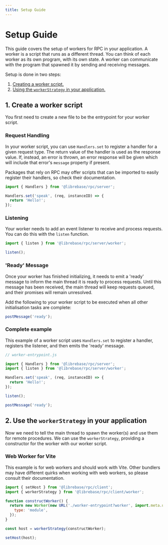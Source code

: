 ```yaml
---
title: Setup Guide
---
```


# Setup Guide

This guide covers the setup of workers for RPC in your application. A worker is a script that runs as a different thread. You can think of each worker as its own program, with its own state. A worker can communicate with the program that spawned it by sending and receiving messages.

Setup is done in two steps:

1. [Creating a worker script.](#1-create-a-worker-script)
2. [Using the `workerStrategy` in your application.](#2-use-the-workerstrategy-in-your-application)

## 1. Create a worker script

You first need to create a new file to be the entrypoint for your worker script.

### Request Handling

In your worker script, you can use `Handlers.set` to register a handler for a given request type. The return value of the handler is used as the response value. If, instead, an error is thrown, an error response will be given which will include that error's `message` property if present.

Packages that rely on RPC may offer scripts that can be imported to easily register their handlers, so check their documentation.

```js
import { Handlers } from '@librebase/rpc/server';

Handlers.set('speak', (req, instanceID) => {
  return 'Hello!';
});
```

### Listening

Your worker needs to add an event listener to receive and process requests. You can do this with the `listen` function.

```js
import { listen } from '@librebase/rpc/server/worker';

listen();
```

### 'Ready' Message

Once your worker has finished initializing, it needs to emit a 'ready' message to inform the main thread it is ready to process requests. Until this message has been received, the main thread will keep requests queued, and their promises will remain unresolved.

Add the following to your worker script to be executed when all other initialisation tasks are complete:

```js
postMessage('ready');
```

### Complete example

This example of a worker script uses `Handlers.set` to register a handler, registers the listener, and then emits the 'ready' message.

```js
// worker-entrypoint.js

import { Handlers } from '@librebase/rpc/server';
import { listen } from '@librebase/rpc/server/worker';

Handlers.set('speak', (req, instanceID) => {
  return 'Hello!';
});

listen();

postMessage('ready');
```

## 2. Use the `workerStrategy` in your application

Now we need to tell the main thread to spawn the worker(s) and use them for remote procedures. We can use the `workerStrategy`, providing a constructor for the worker with our worker script.

### Web Worker for Vite

This example is for web workers and should work with Vite. Other bundlers may have different quirks when working with web workers, so please consult their documentation.

```js
import { setHost } from '@librebase/rpc/client';
import { workerStrategy } from '@librebase/rpc/client/worker';

function constructWorker() {
  return new Worker(new URL('./worker-entrypoint?worker', import.meta.url), {
    type: 'module',
  });
}

const host = workerStrategy(constructWorker);

setHost(host);
```
